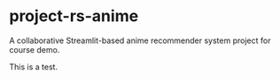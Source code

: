 # project-rs-anime
A collaborative Streamlit-based anime recommender system project for course demo.

This is a test. 
